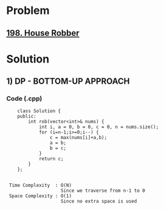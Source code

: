 # Problem

## [198. House Robber](https://leetcode.com/problems/house-robber/)


# Solution 

## 1) DP - BOTTOM-UP APPROACH

     
       
       
   ### Code (.cpp)
   
        class Solution {
        public:
            int rob(vector<int>& nums) {
                int i, a = 0, b = 0, c = 0, n = nums.size();
                for (i=n-1;i>=0;i--) {
                    c = max(nums[i]+a,b);
                    a = b;
                    b = c;
                }
                return c;
            }
        };
     
     
     Time Complexity  : O(N) 
                        Since we traverse from n-1 to 0
     Space Complexity : O(1)
                        Since no extra space is used
